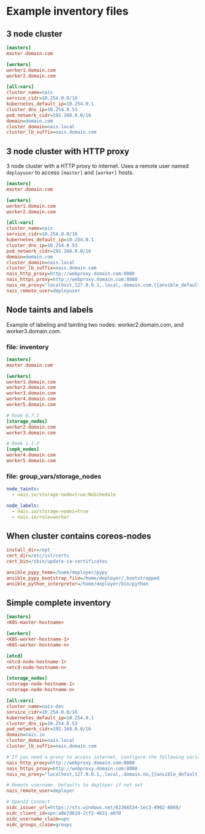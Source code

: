 Example inventory files
=======================

## 3 node cluster

```ini
[masters]
master.domain.com

[workers]
worker1.domain.com
worker2.domain.com

[all:vars]
cluster_name=nais
service_cidr=10.254.0.0/16
kubernetes_default_ip=10.254.0.1
cluster_dns_ip=10.254.0.53
pod_network_cidr=192.168.0.0/16
domain=domain.com
cluster_domain=nais.local
cluster_lb_suffix=nais.domain.com
```


## 3 node cluster with HTTP proxy

3 node cluster with a HTTP proxy to internet. Uses a remote user named `deployuser` to access `[master]` and `[worker]` hosts.

```ini
[masters]
master.domain.com

[workers]
worker1.domain.com
worker2.domain.com

[all:vars]
cluster_name=nais
service_cidr=10.254.0.0/16
kubernetes_default_ip=10.254.0.1
cluster_dns_ip=10.254.0.53
pod_network_cidr=192.168.0.0/16
domain=domain.com
cluster_domain=nais.local
cluster_lb_suffix=nais.domain.com
nais_http_proxy=http://webproxy.domain.com:8088
nais_https_proxy=http://webproxy.domain.com:8088
nais_no_proxy="localhost,127.0.0.1,.local,.domain.com,{{ansible_default_ipv4.address}}"
nais_remote_user=deployuser
```


## Node taints and labels

Example of labeling and tainting two nodes: worker2.domain.com, and worker3.domain.com.

### file: inventory

```ini
[masters]
master.domain.com

[workers]
worker1.domain.com
worker2.domain.com
worker3.domain.com
worker4.domain.com
worker5.domain.com

# Rook 0.7.1
[storage_nodes]
worker2.domain.com
worker3.domain.com

# Rook 1.1.2
[ceph_nodes]
worker4.domain.com
worker5.domain.com
```

### file: group_vars/storage_nodes

```yaml
node_taints:
  - nais.io/storage-node=true:NoSchedule

node_labels:
  - nais.io/storage-nodei=true
  - nais.io/role=worker
```


## When cluster contains coreos-nodes

```ini
install_dir=/opt
cert_dir=/etc/ssl/certs
cert_bin=/sbin/update-ca-certificates

ansible_pypy_home=/home/deployer/pypy
ansible_pypy_bootstrap_file=/home/deployer/.bootstrapped
ansible_python_interpreter=/home/deployer/bin/python
```


## Simple complete inventory

```ini
[masters]
<K8S-master-hostname>

[workers]
<K8S-worker-hostname-1>
<K8S-worker-hostname-n>

[etcd]
<etcd-node-hostname-1>
<etcd-node-hostname-n>

[storage_nodes]
<storage-node-hostname-1>
<storage-node-hostname-n>

[all:vars]
cluster_name=nais-dev
service_cidr=10.254.0.0/16
kubernetes_default_ip=10.254.0.1
cluster_dns_ip=10.254.0.53
pod_network_cidr=192.168.0.0/16
domain=nais.io
cluster_domain=nais.local
cluster_lb_suffix=nais.domain.com

# If you need a proxy to access internet, configure the following variables.
nais_http_proxy=http://webproxy.domain.com:8088
nais_https_proxy=http://webproxy.domain.com:8088
nais_no_proxy="localhost,127.0.0.1,.local,.domain.no,{{ansible_default_ipv4.address}}"

# Remote username. Defaults to deployer if not set
nais_remote_user=deployer

# OpenId Connect
oidc_issuer_url=https://sts.windows.net/62366534-1ec3-4962-8869/
oidc_client_id=spn:a0e7d619-2cf2-4631-a6f0
oidc_username_claim=upn
oidc_groups_claim=groups
```
